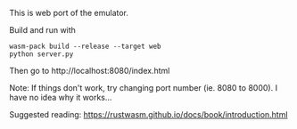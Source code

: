 This is web port of the emulator.

Build and run with
```
wasm-pack build --release --target web
python server.py
```
Then go to http://localhost:8080/index.html

Note: If things don't work, try changing port number (ie. 8080 to 8000). I have no idea why it works...

Suggested reading: https://rustwasm.github.io/docs/book/introduction.html
